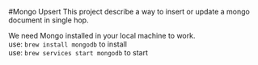 #Mongo Upsert
This project describe a way to insert or update a mongo document in single hop.

We need Mongo installed in your local machine to work. <br/>
use: `brew install mongodb` to install <br/>
use: `brew services start mongodb` to start